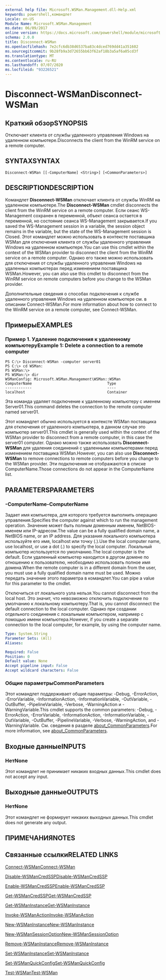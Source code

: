 ```yaml
---
external help file: Microsoft.WSMan.Management.dll-Help.xml
keywords: powershell,командлет
Locale: en-US
Module Name: Microsoft.WSMan.Management
ms.date: 06/09/2017
online version: https://docs.microsoft.com/powershell/module/microsoft.wsman.management/disconnect-wsman?view=powershell-7.1&WT.mc_id=ps-gethelp
schema: 2.0.0
title: Disconnect-WSMan
ms.openlocfilehash: 7e2cfc6db38d6537ba83c4dced769dd41a351602
ms.sourcegitcommit: 9b28fb9a3d72655bb63f62af18b3a5af6a05cd3f
ms.translationtype: MT
ms.contentlocale: ru-RU
ms.lasthandoff: 07/07/2020
ms.locfileid: "93226521"
---
```

# <span data-ttu-id="39f1b-103">Disconnect-WSMan</span><span class="sxs-lookup"><span data-stu-id="39f1b-103">Disconnect-WSMan</span></span>

## <span data-ttu-id="39f1b-104">Краткий обзор</span><span class="sxs-lookup"><span data-stu-id="39f1b-104">SYNOPSIS</span></span>
<span data-ttu-id="39f1b-105">Отключает клиента от службы удаленного управления Windows на удаленном компьютере.</span><span class="sxs-lookup"><span data-stu-id="39f1b-105">Disconnects the client from the WinRM service on a remote computer.</span></span>

## <span data-ttu-id="39f1b-106">SYNTAX</span><span class="sxs-lookup"><span data-stu-id="39f1b-106">SYNTAX</span></span>

```
Disconnect-WSMan [[-ComputerName] <String>] [<CommonParameters>]
```

## <span data-ttu-id="39f1b-107">DESCRIPTION</span><span class="sxs-lookup"><span data-stu-id="39f1b-107">DESCRIPTION</span></span>
<span data-ttu-id="39f1b-108">Командлет **Disconnect-WSMan** отключает клиента от службы WinRM на удаленном компьютере.</span><span class="sxs-lookup"><span data-stu-id="39f1b-108">The **Disconnect-WSMan** cmdlet disconnects the client from the WinRM service on a remote computer.</span></span>
<span data-ttu-id="39f1b-109">Если сеанс WS-Management сохранен в переменной, объект сеанса остается в переменной, но состояние сеанса WS-Management закрывается.</span><span class="sxs-lookup"><span data-stu-id="39f1b-109">If you saved the WS-Management session in a variable, the session object remains in the variable, but the state of the WS-Management session is Closed.</span></span>
<span data-ttu-id="39f1b-110">Этот командлет можно использовать в контексте поставщика WSMan для отключения клиента от службы удаленного управления Windows на удаленном компьютере.</span><span class="sxs-lookup"><span data-stu-id="39f1b-110">You can use this cmdlet within the context of the WSMan provider to disconnect the client from the WinRM service on a remote computer.</span></span>
<span data-ttu-id="39f1b-111">Однако его также можно использовать для отключения от службы удаленного управления Windows на удаленных компьютерах перед изменением поставщика WSMan.</span><span class="sxs-lookup"><span data-stu-id="39f1b-111">However, you can also use this cmdlet to disconnect from the WinRM service on remote computers before you change to the WSMan provider.</span></span>

<span data-ttu-id="39f1b-112">Дополнительные сведения о способах подключения к службе удаленного управления Windows на удаленном компьютере см. в описании Connect-WSMan.</span><span class="sxs-lookup"><span data-stu-id="39f1b-112">For more information about how to connect to the WinRM service on a remote computer, see Connect-WSMan.</span></span>

## <span data-ttu-id="39f1b-113">Примеры</span><span class="sxs-lookup"><span data-stu-id="39f1b-113">EXAMPLES</span></span>

### <span data-ttu-id="39f1b-114">Пример 1. Удаление подключения к удаленному компьютеру</span><span class="sxs-lookup"><span data-stu-id="39f1b-114">Example 1: Delete a connection to a remote computer</span></span>

```
PS C:\> Disconnect-WSMan -computer server01
PS C:\> cd WSMan:
PS WSMan:\>
PS WSMan:\> dir
WSManConfig: Microsoft.WSMan.Management\WSMan::WSMan
ComputerName                                  Type
------------                                  ----
localhost                                     Container
```

<span data-ttu-id="39f1b-115">Эта команда удаляет подключение к удаленному компьютеру с именем Server01.</span><span class="sxs-lookup"><span data-stu-id="39f1b-115">This command deletes the connection to the remote computer named server01.</span></span>

<span data-ttu-id="39f1b-116">Этот командлет обычно используется в контексте WSMan поставщика для отключения от удаленного компьютера, в данном случае это компьютер server01.</span><span class="sxs-lookup"><span data-stu-id="39f1b-116">This cmdlet is generally used within the context of the WSMan provider to disconnect from a remote computer, in this case the server01 computer.</span></span>
<span data-ttu-id="39f1b-117">Однако можно также использовать **Disconnect-WSMan** для удаления соединений с удаленными компьютерами перед изменением поставщика WSMan.</span><span class="sxs-lookup"><span data-stu-id="39f1b-117">However, you can also use **Disconnect-WSMan** to remove connections to remote computers before you change to the WSMan provider.</span></span>
<span data-ttu-id="39f1b-118">Эти подключения не отображаются в списке ComputerName.</span><span class="sxs-lookup"><span data-stu-id="39f1b-118">Those connections do not appear in the ComputerName list.</span></span>

## <span data-ttu-id="39f1b-119">PARAMETERS</span><span class="sxs-lookup"><span data-stu-id="39f1b-119">PARAMETERS</span></span>

### <span data-ttu-id="39f1b-120">-ComputerName</span><span class="sxs-lookup"><span data-stu-id="39f1b-120">-ComputerName</span></span>
<span data-ttu-id="39f1b-121">Задает имя компьютера, для которого требуется выполнить операцию управления.</span><span class="sxs-lookup"><span data-stu-id="39f1b-121">Specifies the computer against which to run the management operation.</span></span>
<span data-ttu-id="39f1b-122">Значение может быть полным доменным именем, NetBIOS-именем или IP-адресом.</span><span class="sxs-lookup"><span data-stu-id="39f1b-122">The value can be a fully qualified domain name, a NetBIOS name, or an IP address.</span></span>
<span data-ttu-id="39f1b-123">Для указания локального компьютера используйте его имя, localhost или точку (.).</span><span class="sxs-lookup"><span data-stu-id="39f1b-123">Use the local computer name, use localhost, or use a dot (.) to specify the local computer.</span></span>
<span data-ttu-id="39f1b-124">Локальный компьютер используется по умолчанию.</span><span class="sxs-lookup"><span data-stu-id="39f1b-124">The local computer is the default.</span></span>
<span data-ttu-id="39f1b-125">Если удаленный компьютер находится в другом домене по отношению к пользователю, необходимо использовать полное имя домена.</span><span class="sxs-lookup"><span data-stu-id="39f1b-125">When the remote computer is in a different domain from the user, you must use a fully qualified domain name must be used.</span></span>
<span data-ttu-id="39f1b-126">Можно передать значение этого параметра в командлет.</span><span class="sxs-lookup"><span data-stu-id="39f1b-126">You can pipe a value for this parameter to the cmdlet.</span></span>

<span data-ttu-id="39f1b-127">Отключиться от локального узла нельзя.</span><span class="sxs-lookup"><span data-stu-id="39f1b-127">You cannot disconnect from the local host.</span></span>
<span data-ttu-id="39f1b-128">Это значит, что невозможно отключить подключение по умолчанию к локальному компьютеру.</span><span class="sxs-lookup"><span data-stu-id="39f1b-128">That is, you cannot disconnect the default connection to the local computer.</span></span>
<span data-ttu-id="39f1b-129">Однако при создании отдельного соединения с локальным компьютером, например с помощью имени компьютера.</span><span class="sxs-lookup"><span data-stu-id="39f1b-129">However, if you create a separate connection to the local computer, for example, by using the computer name.</span></span>

```yaml
Type: System.String
Parameter Sets: (All)
Aliases:

Required: False
Position: 0
Default value: None
Accept pipeline input: False
Accept wildcard characters: False
```

### <span data-ttu-id="39f1b-130">Общие параметры</span><span class="sxs-lookup"><span data-stu-id="39f1b-130">CommonParameters</span></span>
<span data-ttu-id="39f1b-131">Этот командлет поддерживает общие параметры: -Debug, -ErrorAction, -ErrorVariable, -InformationAction, -InformationVariable, -OutVariable, -OutBuffer, -PipelineVariable, -Verbose, -WarningAction и -WarningVariable.</span><span class="sxs-lookup"><span data-stu-id="39f1b-131">This cmdlet supports the common parameters: -Debug, -ErrorAction, -ErrorVariable, -InformationAction, -InformationVariable, -OutVariable, -OutBuffer, -PipelineVariable, -Verbose, -WarningAction, and -WarningVariable.</span></span> <span data-ttu-id="39f1b-132">См. сведения в разделе [about_CommonParameters](https://go.microsoft.com/fwlink/?LinkID=113216).</span><span class="sxs-lookup"><span data-stu-id="39f1b-132">For more information, see [about_CommonParameters](https://go.microsoft.com/fwlink/?LinkID=113216).</span></span>

## <span data-ttu-id="39f1b-133">Входные данные</span><span class="sxs-lookup"><span data-stu-id="39f1b-133">INPUTS</span></span>

### <span data-ttu-id="39f1b-134">Нет</span><span class="sxs-lookup"><span data-stu-id="39f1b-134">None</span></span>
<span data-ttu-id="39f1b-135">Этот командлет не принимает никаких входных данных.</span><span class="sxs-lookup"><span data-stu-id="39f1b-135">This cmdlet does not accept any input.</span></span>

## <span data-ttu-id="39f1b-136">Выходные данные</span><span class="sxs-lookup"><span data-stu-id="39f1b-136">OUTPUTS</span></span>

### <span data-ttu-id="39f1b-137">Нет</span><span class="sxs-lookup"><span data-stu-id="39f1b-137">None</span></span>
<span data-ttu-id="39f1b-138">Этот командлет не формирует никаких выходных данных.</span><span class="sxs-lookup"><span data-stu-id="39f1b-138">This cmdlet does not generate any output.</span></span>

## <span data-ttu-id="39f1b-139">ПРИМЕЧАНИЯ</span><span class="sxs-lookup"><span data-stu-id="39f1b-139">NOTES</span></span>

## <span data-ttu-id="39f1b-140">Связанные ссылки</span><span class="sxs-lookup"><span data-stu-id="39f1b-140">RELATED LINKS</span></span>

[<span data-ttu-id="39f1b-141">Connect-WSMan</span><span class="sxs-lookup"><span data-stu-id="39f1b-141">Connect-WSMan</span></span>](Connect-WSMan.md)

[<span data-ttu-id="39f1b-142">Disable-WSManCredSSP</span><span class="sxs-lookup"><span data-stu-id="39f1b-142">Disable-WSManCredSSP</span></span>](Disable-WSManCredSSP.md)

[<span data-ttu-id="39f1b-143">Enable-WSManCredSSP</span><span class="sxs-lookup"><span data-stu-id="39f1b-143">Enable-WSManCredSSP</span></span>](Enable-WSManCredSSP.md)

[<span data-ttu-id="39f1b-144">Get-WSManCredSSP</span><span class="sxs-lookup"><span data-stu-id="39f1b-144">Get-WSManCredSSP</span></span>](Get-WSManCredSSP.md)

[<span data-ttu-id="39f1b-145">Get-WSManInstance</span><span class="sxs-lookup"><span data-stu-id="39f1b-145">Get-WSManInstance</span></span>](Get-WSManInstance.md)

[<span data-ttu-id="39f1b-146">Invoke-WSManAction</span><span class="sxs-lookup"><span data-stu-id="39f1b-146">Invoke-WSManAction</span></span>](Invoke-WSManAction.md)

[<span data-ttu-id="39f1b-147">New-WSManInstance</span><span class="sxs-lookup"><span data-stu-id="39f1b-147">New-WSManInstance</span></span>](New-WSManInstance.md)

[<span data-ttu-id="39f1b-148">New-WSManSessionOption</span><span class="sxs-lookup"><span data-stu-id="39f1b-148">New-WSManSessionOption</span></span>](New-WSManSessionOption.md)

[<span data-ttu-id="39f1b-149">Remove-WSManInstance</span><span class="sxs-lookup"><span data-stu-id="39f1b-149">Remove-WSManInstance</span></span>](Remove-WSManInstance.md)

[<span data-ttu-id="39f1b-150">Set-WSManInstance</span><span class="sxs-lookup"><span data-stu-id="39f1b-150">Set-WSManInstance</span></span>](Set-WSManInstance.md)

[<span data-ttu-id="39f1b-151">Set-WSManQuickConfig</span><span class="sxs-lookup"><span data-stu-id="39f1b-151">Set-WSManQuickConfig</span></span>](Set-WSManQuickConfig.md)

[<span data-ttu-id="39f1b-152">Test-WSMan</span><span class="sxs-lookup"><span data-stu-id="39f1b-152">Test-WSMan</span></span>](Test-WSMan.md)

